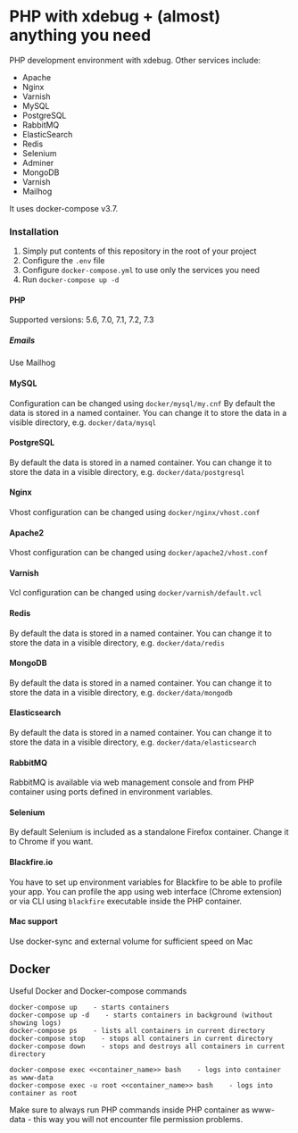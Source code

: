 # PHP with xdebug + (almost) anything you need #

PHP development environment with xdebug.
Other services include:
* Apache
* Nginx
* Varnish
* MySQL
* PostgreSQL
* RabbitMQ
* ElasticSearch
* Redis
* Selenium
* Adminer
* MongoDB
* Varnish
* Mailhog

It uses docker-compose v3.7.

### Installation ###

1. Simply put contents of this repository in
the root of your project
2. Configure the ``` .env ``` file
3. Configure ```docker-compose.yml``` to use only the services you need
4. Run ``` docker-compose up -d ```


#### PHP ####
Supported versions: 5.6, 7.0, 7.1, 7.2, 7.3

##### Emails #####

Use Mailhog

#### MySQL ####

Configuration can be changed using 
``` docker/mysql/my.cnf ```
By default the data is stored in a named
container. You can change it to store
the data in a visible directory,
e.g. ``` docker/data/mysql ```

#### PostgreSQL ####

By default the data is stored in a named
container. You can change it to store
the data in a visible directory,
e.g. ``` docker/data/postgresql ```

#### Nginx ####

Vhost configuration can be changed using 
 ``` docker/nginx/vhost.conf ```
 
#### Apache2 ####

Vhost configuration can be changed using 
``` docker/apache2/vhost.conf ```

#### Varnish ####
Vcl configuration can be changed using
``` docker/varnish/default.vcl ```

#### Redis ####

By default the data is stored in a named
container. You can change it to store
the data in a visible directory,
e.g. ``` docker/data/redis ``` 

#### MongoDB ####

By default the data is stored in a named
container. You can change it to store
the data in a visible directory,
e.g. ``` docker/data/mongodb ``` 

#### Elasticsearch ####

By default the data is stored in a named
container. You can change it to store
the data in a visible directory,
e.g. ``` docker/data/elasticsearch ``` 

#### RabbitMQ ####

RabbitMQ is available via web management console
and from PHP container using ports defined in
environment variables.

#### Selenium ####

By default Selenium is included as a standalone
Firefox container. Change it to Chrome if you want.

#### Blackfire.io ####

You have to set up environment variables for Blackfire
to be able to profile your app. You can profile the app
using web interface (Chrome extension) or via CLI using
```blackfire``` executable inside the PHP container.

#### Mac support ####

Use docker-sync and external volume for sufficient speed on Mac

## Docker
Useful Docker and Docker-compose commands
```
docker-compose up    - starts containers
docker-compose up -d    - starts containers in background (without showing logs)
docker-compose ps    - lists all containers in current directory
docker-compose stop    - stops all containers in current directory
docker-compose down    - stops and destroys all containers in current directory

docker-compose exec <<container_name>> bash    - logs into container as www-data
docker-compose exec -u root <<container_name>> bash    - logs into container as root
```

Make sure to always run PHP commands inside PHP container as www-data - this way you will
not encounter file permission problems.